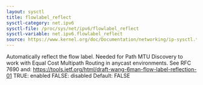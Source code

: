 ```yaml
---
layout: sysctl
title: flowlabel_reflect
sysctl-category: net.ipv6
sysctl-file: /proc/sys/net/ipv6/flowlabel_reflect
sysctl-variable: net.ipv6.flowlabel_reflect
source: https://www.kernel.org/doc/Documentation/networking/ip-sysctl.txt
---
```

Automatically reflect the flow label. Needed for Path MTU
Discovery to work with Equal Cost Multipath Routing in anycast
environments. See RFC 7690 and:
https://tools.ietf.org/html/draft-wang-6man-flow-label-reflection-01
TRUE: enabled
FALSE: disabled
Default: FALSE

